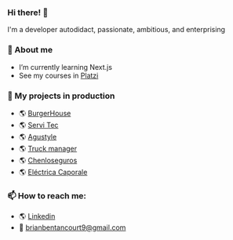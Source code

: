 ### Hi there! 👋
I'm a developer autodidact, passionate, ambitious, and enterprising

### 💬 About me
- I’m currently learning Next.js
- See my courses in [Platzi](https://platzi.com/p/brianbentancourt/ "Platzi")

### 💼 My projects in production
- 🌎 [BurgerHouse](https://burgerhouseuy.com "BurgerHouse")
- 🌎 [Servi Tec](https://servitec-uy.web.app "Servi Tec")
- 🌎 [Agustyle](https://agustyle.com "Agustyle")
- 🌎 [Truck manager](https://transportesvillasboas.web.app "Truck manager")
- 🌎 [Chenloseguros](https://chenloseguros.com "Chenloseguros")
- 🌎 [Eléctrica Caporale](https://electricacaporale.com "Eléctrica Caporale")

### 📫 How to reach me:
- 🌎 [Linkedin](https://www.linkedin.com/in/brianbentancourt/ "Linkedin")
- 📩 brianbentancourt9@gmail.com
